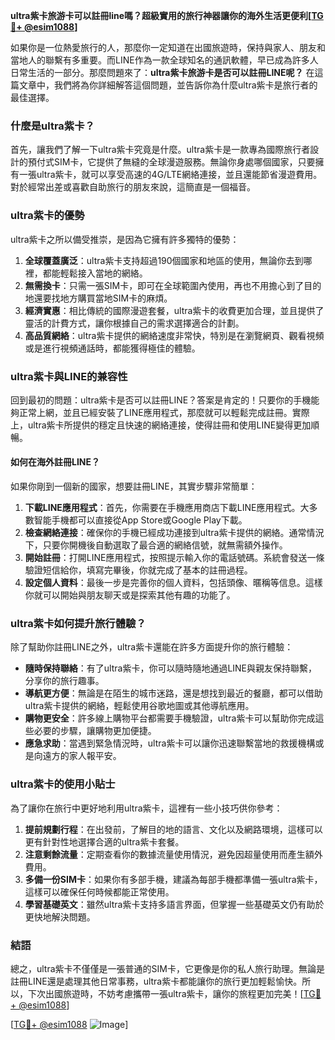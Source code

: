 **ultra紫卡旅游卡可以註冊line嗎？超級實用的旅行神器讓你的海外生活更便利[[TG💪+ @esim1088](https://t.me/s/esim1088)]**

如果你是一位熱愛旅行的人，那麼你一定知道在出國旅遊時，保持與家人、朋友和當地人的聯繫有多重要。而LINE作為一款全球知名的通訊軟體，早已成為許多人日常生活的一部分。那麼問題來了：**ultra紫卡旅游卡是否可以註冊LINE呢？** 在這篇文章中，我們將為你詳細解答這個問題，並告訴你為什麼ultra紫卡是旅行者的最佳選擇。

### 什麼是ultra紫卡？

首先，讓我們了解一下ultra紫卡究竟是什麼。ultra紫卡是一款專為國際旅行者設計的預付式SIM卡，它提供了無縫的全球漫遊服務。無論你身處哪個國家，只要擁有一張ultra紫卡，就可以享受高速的4G/LTE網絡連接，並且還能節省漫遊費用。對於經常出差或喜歡自助旅行的朋友來說，這簡直是一個福音。

### ultra紫卡的優勢

ultra紫卡之所以備受推崇，是因為它擁有許多獨特的優勢：

1. **全球覆蓋廣泛**：ultra紫卡支持超過190個國家和地區的使用，無論你去到哪裡，都能輕鬆接入當地的網絡。
2. **無需換卡**：只需一張SIM卡，即可在全球範圍內使用，再也不用擔心到了目的地還要找地方購買當地SIM卡的麻煩。
3. **經濟實惠**：相比傳統的國際漫遊套餐，ultra紫卡的收費更加合理，並且提供了靈活的計費方式，讓你根據自己的需求選擇適合的計劃。
4. **高品質網絡**：ultra紫卡提供的網絡速度非常快，特別是在瀏覽網頁、觀看視頻或是進行視頻通話時，都能獲得極佳的體驗。

### ultra紫卡與LINE的兼容性

回到最初的問題：ultra紫卡是否可以註冊LINE？答案是肯定的！只要你的手機能夠正常上網，並且已經安裝了LINE應用程式，那麼就可以輕鬆完成註冊。實際上，ultra紫卡所提供的穩定且快速的網絡連接，使得註冊和使用LINE變得更加順暢。

#### 如何在海外註冊LINE？

如果你剛到一個新的國家，想要註冊LINE，其實步驟非常簡單：

1. **下載LINE應用程式**：首先，你需要在手機應用商店下載LINE應用程式。大多數智能手機都可以直接從App Store或Google Play下載。
2. **檢查網絡連接**：確保你的手機已經成功連接到ultra紫卡提供的網絡。通常情況下，只要你開機後自動選取了最合適的網絡信號，就無需額外操作。
3. **開始註冊**：打開LINE應用程式，按照提示輸入你的電話號碼。系統會發送一條驗證短信給你，填寫完畢後，你就完成了基本的註冊過程。
4. **設定個人資料**：最後一步是完善你的個人資料，包括頭像、暱稱等信息。這樣你就可以開始與朋友聊天或是探索其他有趣的功能了。

### ultra紫卡如何提升旅行體驗？

除了幫助你註冊LINE之外，ultra紫卡還能在許多方面提升你的旅行體驗：

- **隨時保持聯絡**：有了ultra紫卡，你可以隨時隨地通過LINE與親友保持聯繫，分享你的旅行趣事。
- **導航更方便**：無論是在陌生的城市迷路，還是想找到最近的餐廳，都可以借助ultra紫卡提供的網絡，輕鬆使用谷歌地圖或其他導航應用。
- **購物更安全**：許多線上購物平台都需要手機驗證，ultra紫卡可以幫助你完成這些必要的步驟，讓購物更加便捷。
- **應急求助**：當遇到緊急情況時，ultra紫卡可以讓你迅速聯繫當地的救援機構或是向遠方的家人報平安。

### ultra紫卡的使用小貼士

為了讓你在旅行中更好地利用ultra紫卡，這裡有一些小技巧供你參考：

1. **提前規劃行程**：在出發前，了解目的地的語言、文化以及網路環境，這樣可以更有針對性地選擇合適的ultra紫卡套餐。
2. **注意剩餘流量**：定期查看你的數據流量使用情況，避免因超量使用而產生額外費用。
3. **多備一份SIM卡**：如果你有多部手機，建議為每部手機都準備一張ultra紫卡，這樣可以確保任何時候都能正常使用。
4. **學習基礎英文**：雖然ultra紫卡支持多語言界面，但掌握一些基礎英文仍有助於更快地解決問題。

### 結語

總之，ultra紫卡不僅僅是一張普通的SIM卡，它更像是你的私人旅行助理。無論是註冊LINE還是處理其他日常事務，ultra紫卡都能讓你的旅行更加輕鬆愉快。所以，下次出國旅遊時，不妨考慮攜帶一張ultra紫卡，讓你的旅程更加完美！[[TG💪+ @esim1088](https://t.me/s/esim1088)] 

[[TG💪+ @esim1088](https://t.me/s/esim1088) ![Image](https://i.postimg.cc/4NQfJmqS/Snipaste-2025-05-13-00-14-12.png)]